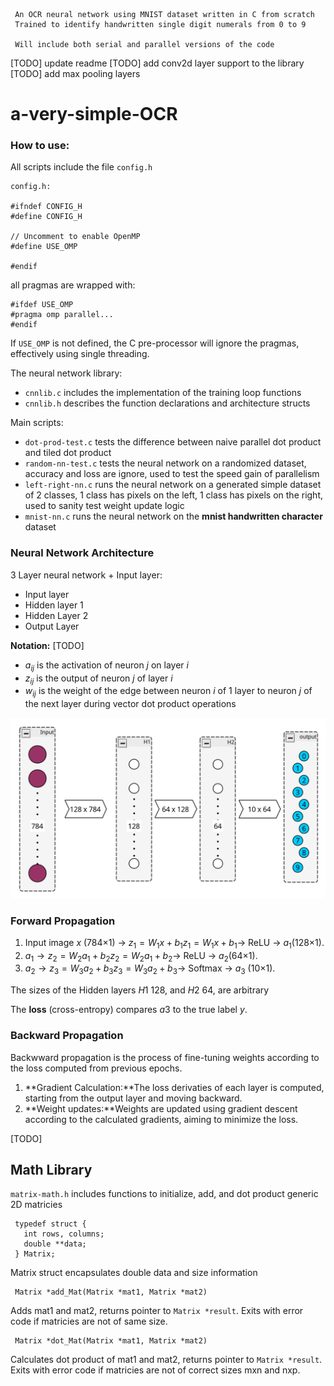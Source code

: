 ```
 An OCR neural network using MNIST dataset written in C from scratch
 Trained to identify handwritten single digit numerals from 0 to 9

 Will include both serial and parallel versions of the code
```

\[TODO] update readme
\[TODO] add conv2d layer support to the library
\[TODO] add max pooling layers

# a-very-simple-OCR


### How to use:

All scripts include the file `config.h`
```
config.h:

#ifndef CONFIG_H
#define CONFIG_H

// Uncomment to enable OpenMP
#define USE_OMP

#endif
```

all pragmas are wrapped with:
```
#ifdef USE_OMP
#pragma omp parallel...
#endif
```

If `USE_OMP` is not defined, the C pre-processor will ignore the pragmas, effectively using single threading.

The neural network library:

- `cnnlib.c` includes the implementation of the training loop functions
- `cnnlib.h` describes the function declarations and architecture structs


Main scripts:
- `dot-prod-test.c` tests the difference between naive parallel dot product and tiled dot product
- `random-nn-test.c` tests the neural network on a randomized dataset, accuracy and loss are ignore, used to test the speed gain of parallelism
- `left-right-nn.c` runs the neural network on a generated simple dataset of 2 classes, 1 class has pixels on the left, 1 class has pixels on the right, used to sanity test weight update logic
- `mnist-nn.c` runs the neural network on the **mnist handwritten character** dataset


### Neural Network Architecture

3 Layer neural network + Input layer:
 - Input layer
 - Hidden layer 1
 - Hidden Layer 2
 - Output Layer

**Notation:** \[TODO]
- $a_{ij}$ is the activation of neuron $j$ on layer $i$
- $z_{ij}$ is the output of neuron $j$ of layer $i$
- $w_{ij}$ is the weight of the edge between neuron $i$ of 1 layer to neuron $j$ of the next layer during vector dot product operations

![Neural Network Architecture](imgs/nn-arch.png)

### Forward Propagation

1. Input image $x$ (784×1) → $z_1=W_1x+b_1z_1​=W_1​x+b_1$​ → ReLU → $a_1$​ (128×1).
2. $a_1 → z_2=W_2a_1+b_2z_2=W_2​a_1​+b_2$​ → ReLU → $a_2$​ (64×1).
3. $a_2​ → z_3=W_3a_2+b_3z_3​=W_3​a_2​+b_3​$ → Softmax → $a_3$ (10×1).    

The sizes of the Hidden layers $H1$ 128, and $H2$ 64, are arbitrary 

The **loss** (cross-entropy) compares $a3$ to the true label $y$.

### Backward Propagation
Backwward propagation is the process of fine-tuning weights according to the loss computed from previous epochs.
1. **Gradient Calculation:**The loss derivaties of each layer is computed, starting from the output layer and moving backward.
2. **Weight updates:**Weights are updated using gradient descent according to the calculated gradients, aiming to minimize the loss.

\[TODO]


## Math Library

`matrix-math.h` includes functions to initialize, add, and dot product generic 2D matricies


```
 typedef struct {
   int rows, columns;
   double **data;
 } Matrix;
```
Matrix struct encapsulates double data and size information

```
 Matrix *add_Mat(Matrix *mat1, Matrix *mat2)
```
Adds mat1 and mat2, returns pointer to `Matrix *result`.
Exits with error code if matricies are not of same size.

```
 Matrix *dot_Mat(Matrix *mat1, Matrix *mat2)
```
Calculates dot product of mat1 and mat2, returns pointer to `Matrix *result`.
Exits with error code if matricies are not of correct sizes mxn and nxp.
